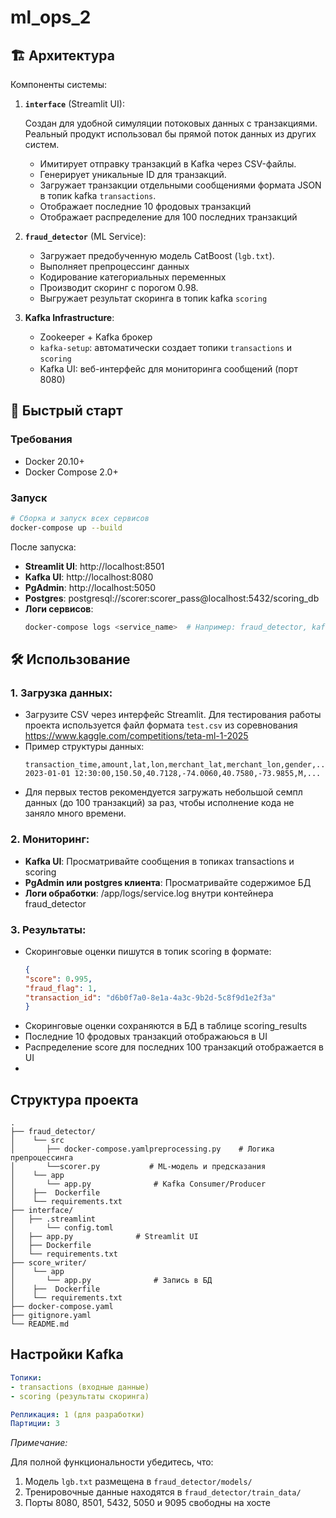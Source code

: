 # ml_ops_2
## 🏗️ Архитектура

Компоненты системы:
1. **`interface`** (Streamlit UI):
   
   Создан для удобной симуляции потоковых данных с транзакциями. Реальный продукт использовал бы прямой поток данных из других систем.
    - Имитирует отправку транзакций в Kafka через CSV-файлы.
    - Генерирует уникальные ID для транзакций.
    - Загружает транзакции отдельными сообщениями формата JSON в топик kafka `transactions`.
    - Отображает последние 10 фродовых транзакций 
    - Отображает распределение для 100 последних транзакций
    

2. **`fraud_detector`** (ML Service):
   - Загружает предобученную модель CatBoost (`lgb.txt`).
   - Выполняет препроцессинг данных
   - Кодирование категориальных переменных
   - Производит скоринг с порогом 0.98.
   - Выгружает результат скоринга в топик kafka `scoring`

3. **Kafka Infrastructure**:
   - Zookeeper + Kafka брокер
   - `kafka-setup`: автоматически создает топики `transactions` и `scoring`
   - Kafka UI: веб-интерфейс для мониторинга сообщений (порт 8080)

## 🚀 Быстрый старт

### Требования
- Docker 20.10+
- Docker Compose 2.0+

### Запуск
```bash
# Сборка и запуск всех сервисов
docker-compose up --build
```
После запуска:
- **Streamlit UI**: http://localhost:8501
- **Kafka UI**: http://localhost:8080
- **PgAdmin**: http://localhost:5050
- **Postgres**: postgresql://scorer:scorer_pass@localhost:5432/scoring_db
- **Логи сервисов**: 
  ```bash
  docker-compose logs <service_name>  # Например: fraud_detector, kafka, interface

## 🛠️ Использование

### 1. Загрузка данных:

 - Загрузите CSV через интерфейс Streamlit. Для тестирования работы проекта используется файл формата `test.csv` из соревнования https://www.kaggle.com/competitions/teta-ml-1-2025
 - Пример структуры данных:
    ```csv
    transaction_time,amount,lat,lon,merchant_lat,merchant_lon,gender,...
    2023-01-01 12:30:00,150.50,40.7128,-74.0060,40.7580,-73.9855,M,...
    ```
 - Для первых тестов рекомендуется загружать небольшой семпл данных (до 100 транзакций) за раз, чтобы исполнение кода не заняло много времени.

### 2. Мониторинг:
 - **Kafka UI**: Просматривайте сообщения в топиках transactions и scoring
 - **PgAdmin или postgres клиента**: Просматривайте содержимое БД
 - **Логи обработки**: /app/logs/service.log внутри контейнера fraud_detector

### 3. Результаты:

 - Скоринговые оценки пишутся в топик scoring в формате:
    ```json
    {
    "score": 0.995, 
    "fraud_flag": 1, 
    "transaction_id": "d6b0f7a0-8e1a-4a3c-9b2d-5c8f9d1e2f3a"
    }
    ```
- Скоринговые оценки сохраняются в БД в таблице scoring_results
- Последние 10 фродовых транзакций отображаюься в UI
- Распределение score для последних 100 транзакций отображается в UI
- 
## Структура проекта
```
.
├── fraud_detector/
│    └── src
│       ├── docker-compose.yamlpreprocessing.py    # Логика препроцессинга
│       └──scorer.py           # ML-модель и предсказания
│    └── app
│       └── app.py              # Kafka Consumer/Producer
│    ├──  Dockerfile
│    └── requirements.txt
├── interface/
│   ├── .streamlint
│       └── config.toml
│   ├── app.py              # Streamlit UI
│   ├── Dockerfile
│   └── requirements.txt
├── score_writer/
│    └── app
│       └── app.py              # Запись в БД
│    ├──  Dockerfile
│    └── requirements.txt
├── docker-compose.yaml
├── gitignore.yaml
└── README.md
```

## Настройки Kafka
```yml
Топики:
- transactions (входные данные)
- scoring (результаты скоринга)

Репликация: 1 (для разработки)
Партиции: 3
```

*Примечание:* 

Для полной функциональности убедитесь, что:
1. Модель `lgb.txt` размещена в `fraud_detector/models/`
2. Тренировочные данные находятся в `fraud_detector/train_data/`
3. Порты 8080, 8501, 5432, 5050 и 9095 свободны на хосте
